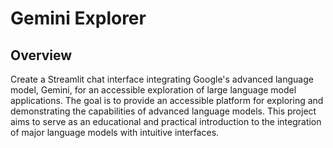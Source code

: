 # Gemini Explorer
## Overview
Create a Streamlit chat interface integrating Google's advanced language model, Gemini, for an accessible exploration of large language model applications. The goal is to provide an accessible platform for exploring and demonstrating the capabilities of advanced language models. This project aims to serve as an educational and practical introduction to the integration of major language models with intuitive interfaces.

